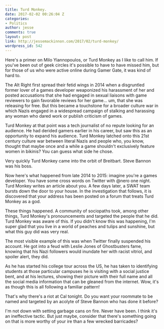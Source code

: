 ```yaml
---
title: Turd Monkey.
date: 2017-02-02 00:26:04 Z
categories:
- Politics
author: jesse
comments: true
layout: post
link: http://jessemackinnon.com/2017/02/turd-monkey/
wordpress_id: 542
---
```


Here's a primer on Milo Yiannopoulos, or Turd Monkey as I like to call him. If you've been out of geek circles it's possible to have to have missed him, but for those of us who were active online during Gamer Gate, it was kind of hard to.

The Alt Right first spread their fetid wings in 2014 when a disgruntled former lover of a games developer weaponized his harassment of her and posted accusations that she had engaged in sexual liaisons with game reviewers to gain favorable reviews for her game... um, that she was releasing for free. But this became a touchstone for a broader culture war in which Nazis engaged in a widespread campaign of stalking and harassing any woman who dared work or publish criticism of games.

Turd Monkey at that point was a tech journalist of no repute looking for an audience. He had derided gamers earlier in his career, but saw this as an opportunity to expand his audience. Turd Monkey latched onto this 21st century culture war between literal Nazis and people who, you know, thought that maybe once and a while a game shouldn't exclusively feature women in bikinis? You can guess what side he chose.

Very quickly Turd Monkey came into the orbit of Breitbart. Steve Bannon was his boss.

Now here's what happened from late 2014 to 2015: imagine you're a games developer. You have some cross words on Twitter with @nero one night. Turd Monkey writes an article about you. A few days later, a SWAT team bursts down the door to your house. In the investigation that follows, it is discovered that your address has been posted on a forum that treats Turd Monkey as a god.

These things happened. A community of sociopaths took, among other things, Turd Monkey's pronouncements and targeted the people that he did. Turd Monkey was aware of this. If you didn't know this was happening, I'm super glad that you live in a world of peaches and tulips and sunshine, but what this guy did was very real.

The most visible example of this was when Twitter finally suspended his account. He got into a feud with Leslie Jones of Ghostbusters fame, knowing that his Nazi followers would inundate her with racist vitriol, and spoiler alert, they did.

As he has started his college tour across the US, he has taken to identifying students at those particular campuses he is visiting with a social justice bent, and at his lectures, showing their picture with their full name and all the social media information that can be gleaned from the internet. Wow, it's as though this is all following a familiar pattern!

That's why there's a riot at Cal tonight. Do you want your roommate to be named and targeted by an acolyte of Steve Bannon who has done it before?

I'm not down with setting garbage cans on fire. Never have been. I think it's an ineffective tactic. But just maybe, consider that there's something going on that is more worthy of your ire than a few wrecked barricades?
